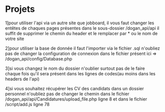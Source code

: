 # Projets

1]pour utiliser l'api via un autre site que jobboard, il vous faut changer les entêtes de chaques pages présentes dans le sous-dossier /dogan_api/api
il suffit de supprimer le chemin du header et le remplacer par * ou le nom de votre site

2]pour utiliser la base de donnée il faut l'importer via le fichier .sql
n'oubliez pas de changer la configuration de connexion dans le fichier présent ici => /dogan_api/config/Database.php

3]si vous changez le nom du dossier n'oublier surtout pas de le faire chaque fois qu'il sera présent dans les lignes de codes(au moins dans les headers de l'api)

4]si vous souhaitez récupérer les CV des candidats dans un dossier personnel n'oubliez pas de changer le chemin dans le fichier /dogan_api/api/Candidatures/upload_file.php ligne 8 
et dans le fichier /script/add.js ligne 78
